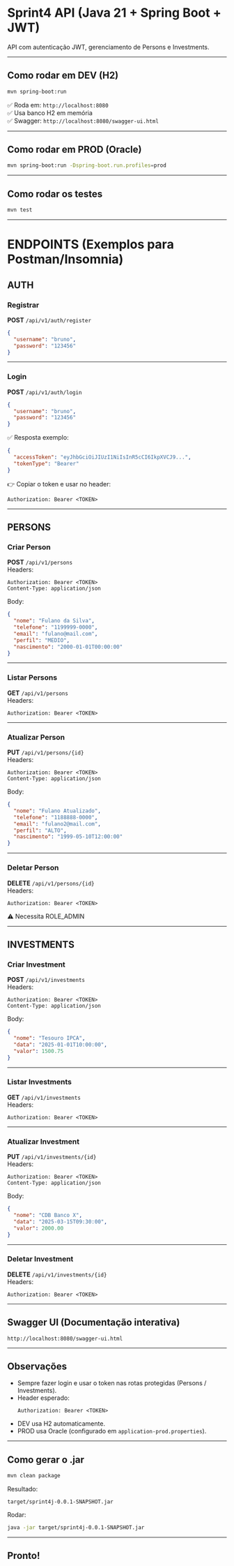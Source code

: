 # Sprint4 API (Java 21 + Spring Boot + JWT)

API com autenticação JWT, gerenciamento de Persons e Investments.

---

## Como rodar em DEV (H2)

```bash
mvn spring-boot:run
```

✅ Roda em: `http://localhost:8080`  
✅ Usa banco H2 em memória  
✅ Swagger: `http://localhost:8080/swagger-ui.html`

---

## Como rodar em PROD (Oracle)

```bash
mvn spring-boot:run -Dspring-boot.run.profiles=prod
```

---

## Como rodar os testes

```bash
mvn test
```

---

# ENDPOINTS (Exemplos para Postman/Insomnia)

## AUTH

### Registrar  
**POST** `/api/v1/auth/register`
```json
{
  "username": "bruno",
  "password": "123456"
}
```

---

### Login  
**POST** `/api/v1/auth/login`
```json
{
  "username": "bruno",
  "password": "123456"
}
```

✅ Resposta exemplo:
```json
{
  "accessToken": "eyJhbGciOiJIUzI1NiIsInR5cCI6IkpXVCJ9...",
  "tokenType": "Bearer"
}
```

👉 Copiar o token e usar no header:
```
Authorization: Bearer <TOKEN>
```

---

## PERSONS

### Criar Person  
**POST** `/api/v1/persons`  
Headers:
```
Authorization: Bearer <TOKEN>
Content-Type: application/json
```
Body:
```json
{
  "nome": "Fulano da Silva",
  "telefone": "1199999-0000",
  "email": "fulano@mail.com",
  "perfil": "MEDIO",
  "nascimento": "2000-01-01T00:00:00"
}
```

---

### Listar Persons  
**GET** `/api/v1/persons`  
Headers:
```
Authorization: Bearer <TOKEN>
```

---

### Atualizar Person  
**PUT** `/api/v1/persons/{id}`  
Headers:
```
Authorization: Bearer <TOKEN>
Content-Type: application/json
```
Body:
```json
{
  "nome": "Fulano Atualizado",
  "telefone": "1188888-0000",
  "email": "fulano2@mail.com",
  "perfil": "ALTO",
  "nascimento": "1999-05-10T12:00:00"
}
```

---

### Deletar Person  
**DELETE** `/api/v1/persons/{id}`  
Headers:
```
Authorization: Bearer <TOKEN>
```

⚠ Necessita ROLE_ADMIN

---

## INVESTMENTS

### Criar Investment  
**POST** `/api/v1/investments`  
Headers:
```
Authorization: Bearer <TOKEN>
Content-Type: application/json
```
Body:
```json
{
  "nome": "Tesouro IPCA",
  "data": "2025-01-01T10:00:00",
  "valor": 1500.75
}
```

---

### Listar Investments  
**GET** `/api/v1/investments`  
Headers:
```
Authorization: Bearer <TOKEN>
```

---

### Atualizar Investment  
**PUT** `/api/v1/investments/{id}`  
Headers:
```
Authorization: Bearer <TOKEN>
Content-Type: application/json
```
Body:
```json
{
  "nome": "CDB Banco X",
  "data": "2025-03-15T09:30:00",
  "valor": 2000.00
}
```

---

### Deletar Investment  
**DELETE** `/api/v1/investments/{id}`  
Headers:
```
Authorization: Bearer <TOKEN>
```

---

## Swagger UI (Documentação interativa)

```
http://localhost:8080/swagger-ui.html
```

---

## Observações

- Sempre fazer login e usar o token nas rotas protegidas (Persons / Investments).
- Header esperado:
  ```
  Authorization: Bearer <TOKEN>
  ```
- DEV usa H2 automaticamente.
- PROD usa Oracle (configurado em `application-prod.properties`).

---

## Como gerar o .jar

```bash
mvn clean package
```

Resultado:
```
target/sprint4j-0.0.1-SNAPSHOT.jar
```

Rodar:
```bash
java -jar target/sprint4j-0.0.1-SNAPSHOT.jar
```

---

## Pronto!  
